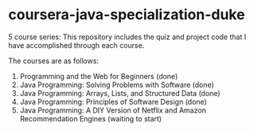 # coursera-java-specialization-duke
5 course series:
This repository includes the quiz and project code that I have
accomplished through each course.

The courses are as follows:

1. Programming and the Web for Beginners (done)
2. Java Programming: Solving Problems with Software (done)
3. Java Programming: Arrays, Lists, and Structured Data (done)
4. Java Programming: Principles of Software Design (done)
5. Java Programming: A DIY Version of Netflix and Amazon Recommendation Engines (waiting to start)
